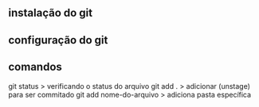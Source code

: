 ## instalação do git

## configuração do git

## comandos

git status > verificando o status do arquivo
git add . > adicionar (unstage) para ser commitado 
git add nome-do-arquivo > adiciona pasta específica
